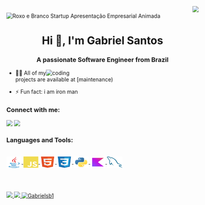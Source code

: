 <img align="right" src="https://komarev.com/ghpvc/?username=Gabrielsb1&color=0000FF"><br> 
 ![Roxo e Branco Startup Apresentação Empresarial Animada](https://github.com/Gabrielsb1/Gabrielsb1/assets/89359585/2ec5d192-7b2f-4500-8eb2-161dfe493c46)

<h1 align="center">Hi 👋, I'm Gabriel Santos</h1>
<h3 align="center">A passionate Software Engineer from Brazil</h3>

<img align="right" alt="coding" width="400" src="https://user-images.githubusercontent.com/55389276/140866485-8fb1c876-9a8f-4d6a-98dc-08c4981eaf70.gif">

- 👨‍💻 All of my projects are available at [maintenance)

- ⚡ Fun fact: i am iron man

<h3 align="left">Connect with me:</h3>
<p align="left">
 <a href="https://instagram.com/eugabriiel__" target="_blank"><img src="https://img.shields.io/badge/-Instagram-%3847434?style=for-the-badge&logo=instagram&logoColor=white" target="_blank"></a>
  <a href="https://www.linkedin.com/in/gabriel-santos-019220208/" target="_blank"><img src="https://img.shields.io/badge/-LinkedIn-%230077B5?style=for-the-badge&logo=linkedin&logoColor=white" target="_blank"></a>
</p>

<h3 align="left">Languages and Tools:</h3>
<div style="display: inline_block"><br>
 <a href="https://www.w3schools.com/java/" target="_blank" rel="noreferrer"> 
  <img align="center" alt="Gabriel-Java" height="30" width="40" src="https://raw.githubusercontent.com/devicons/devicon/master/icons/java/java-original.svg">
  <a href="https://www.w3schools.com/javascript/" target="_blank" rel="noreferrer"> 
  <img align="center" alt="Gabriel-Js" height="30" width="40" src="https://raw.githubusercontent.com/devicons/devicon/master/icons/javascript/javascript-plain.svg">

 <a href="https://www.w3schools.com/html/" target="_blank" rel="noreferrer"> 
  <img align="center" alt="Gabriel-HTML" height="30" width="40" src="https://raw.githubusercontent.com/devicons/devicon/master/icons/html5/html5-original.svg">
  <a href="https://www.w3schools.com/css/" target="_blank" rel="noreferrer"> 
  <img align="center" alt="Gabriel-CSS" height="30" width="40" src="https://raw.githubusercontent.com/devicons/devicon/master/icons/css3/css3-original.svg">
   <a href="https://www.w3schools.com/python/" target="_blank" rel="noreferrer"> 
  <img align="center" alt="Gabriel-Python" height="30" width="40" src="https://raw.githubusercontent.com/devicons/devicon/master/icons/python/python-original.svg">
    <a href="https://www.w3schools.com/kotlin/" target="_blank" rel="noreferrer"> 
  <img align="center" alt="Gabriel-Kotlin" height="30" width="40" src="https://raw.githubusercontent.com/devicons/devicon/master/icons/kotlin/kotlin-original.svg">
     <a href="https://www.w3schools.com/mysql/" target="_blank" rel="noreferrer"> 
 <img align="center" height="30" width="40" src="https://raw.githubusercontent.com/devicons/devicon/master/icons/mysql/mysql-original.svg" alt="Gabriel-MySql"
</div>

<br><br>

<div style="display: flex; align-items: center; flex-wrap: wrap;" align="center">
  <a align="center" href="https://github.com/Gabrielsb1">
    <img height="205em" src="https://github-readme-stats.vercel.app/api?username=Gabrielsb1&show_icons=true&theme=dark&include_all_commits=true&count_private=true"/>
    <img height="205em"  src="https://github-readme-stats.vercel.app/api/top-langs/?username=Gabrielsb1&layout=compact&langs_count=7&theme=dark"/>
    <img height="200em" width ="1000em" src="https://github-readme-streak-stats.herokuapp.com/?user=Gabrielsb1&layout=compact&langs_count=7&theme=dark" alt="Gabrielsb1" />
  </a>
</div>

 
 
